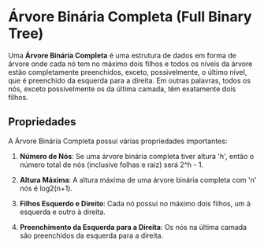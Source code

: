# Árvore Binária Completa (Full Binary Tree)

Uma **Árvore Binária Completa** é uma estrutura de dados em forma de árvore onde cada nó tem no máximo dois filhos e todos os níveis da árvore estão completamente preenchidos, exceto, possivelmente, o último nível, que é preenchido da esquerda para a direita. Em outras palavras, todos os nós, exceto possivelmente os da última camada, têm exatamente dois filhos.

## Propriedades

A Árvore Binária Completa possui várias propriedades importantes:

1. **Número de Nós**: Se uma árvore binária completa tiver altura 'h', então o número total de nós (inclusive folhas e raiz) será 2^h - 1.

2. **Altura Máxima**: A altura máxima de uma árvore binária completa com 'n' nós é log2(n+1).

3. **Filhos Esquerdo e Direito**: Cada nó possui no máximo dois filhos, um à esquerda e outro à direita.

4. **Preenchimento da Esquerda para a Direita**: Os nós na última camada são preenchidos da esquerda para a direita.

